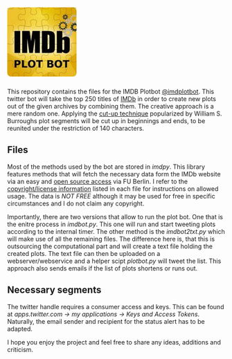# ![alt text](https://github.com/PhilWicke/IMDBot/blob/master/BotLogo02.jpg "Plot Bot Logo")
This repository contains the files for the IMDB Plotbot [@imdplotbot](https://twitter.com/imdplotbot). This twitter bot will take the top 250 titles of [IMDb](www.imdb.com) in order to create new plots out of the given archives by combining them. The creative approach is a mere random one. Applying the [cut-up technique](https://en.wikipedia.org/wiki/Cut-up_technique) popularized by   William S. Burroughs plot segments will be cut up in beginnings and ends, to be reunited under the restriction of 140 characters.

## Files
Most of the methods used by the bot are stored in _imdpy_. This library features methods that will fetch the necessary data form the IMDb website via an easy and [open source access](http://www.imdb.com/interfaces) via FU Berlin. I refer to the [copyright/license information](http://www.imdb.com/conditions) listed in each file for instructions on allowed usage. The data is _NOT FREE_ although it may be used for free in specific circumstances and I do not claim any copyright.

Importantly, there are two versions that allow to run the plot bot. One that is the enitre process in _imdbot.py_. This one will run and start tweeting plots according to the internal timer. The other method is the _imdbot2txt.py_ which will make use of all the remaining files. The difference here is, that this is outsourcing the computational part and will create a text file holding the created plots. The text file can then be uploaded on a webserver/webservice and a helper scipt _plotbot.py_ will tweet the list. This approach also sends emails if the list of plots shortens or runs out.

## Necessary segments
The twitter handle requires a consumer access and keys. This can be found at _apps.twitter.com -> my applications -> Keys and Access Tokens_. Naturally, the email sender and recipient for the status alert has to be adapted.

I hope you enjoy the project and feel free to share any ideas, additions and criticism.
